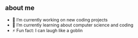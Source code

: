 ## about me
- 🔭 I’m currently working on new coding projects 
- 🌱 I’m currently learning about computer science and coding
- ⚡ Fun fact: I can laugh like a goblin
